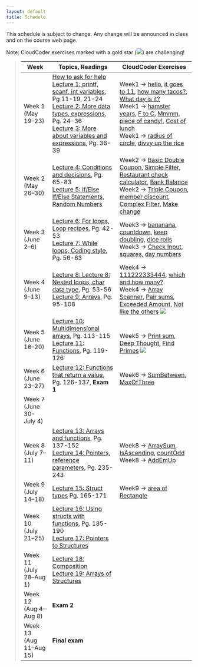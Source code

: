 ```yaml
---
layout: default
title: Schedule
---
```


This schedule is subject to change.  Any change will be announced in class and on the course web page.

Note: CloudCoder exercises marked with a gold star (<img src="{{site.url}}/images/goldstar-tiny.png" />) are challenging!

> Week | Topics, Readings | CloudCoder Exercises
> ---- | ---------------- | --------------------
> Week 1 (May 19&ndash;23) | [How to ask for help](http://faculty.ycp.edu/~dhovemey/askingForHelp.html) <br> [Lecture 1: printf, scanf, int variables](lectures/lecture01.html), Pg 11-19, 21-24 <br> [Lecture 2: More data types, expressions](lectures/lecture02.html), Pg. 24-36 <br> [Lecture 3: More about variables and expressions](lectures/lecture03.html), Pg. 36-39 | Week1 &rarr; [hello](https://cs.ycp.edu/cloudcoder/#exercise?c=7,p=141), [it goes to 11](https://cs.ycp.edu/cloudcoder/#exercise?c=7,p=142), [how many tacos?](https://cs.ycp.edu/cloudcoder/#exercise?c=7,p=143), [What day is it?](https://cs.ycp.edu/cloudcoder/#exercise?c=7,p=144) <br> Week1 &rarr; [hamster years](https://cs.ycp.edu/cloudcoder/#exercise?c=7,p=145), [F to C](https://cs.ycp.edu/cloudcoder/#exercise?c=7,p=146), [Mmmm, piece of candy!](https://cs.ycp.edu/cloudcoder/#exercise?c=7,p=147), [Cost of lunch](https://cs.ycp.edu/cloudcoder/#exercise?c=7,p=148) <br> Week1 → [radius of circle](https://cs.ycp.edu/cloudcoder/#exercise?c=7,p=149), [divvy up the rice](https://cs.ycp.edu/cloudcoder/#exercise?c=7,p=150)
> Week 2 (May 26&ndash;30) | [Lecture 4: Conditions and decisions](lectures/lecture04.html), Pg. 65-83 <br> [Lecture 5: If/Else If/Else Statements, Random Numbers](lectures/lecture05.html) | Week2 → [Basic Double Coupon](https://cs.ycp.edu/cloudcoder/#exercise?c=7,p=151), [Simple Filter](https://cs.ycp.edu/cloudcoder/#exercise?c=7,p=152), [Restaurant check calculator](https://cs.ycp.edu/cloudcoder/#exercise?c=7,p=154), [Bank Balance](https://cs.ycp.edu/cloudcoder/#exercise?c=7,p=153) <br> Week2 &rarr; [Triple Coupon](https://cs.ycp.edu/cloudcoder/#exercise?c=7,p=155), [member discount](https://cs.ycp.edu/cloudcoder/#exercise?c=7,p=156), [Complex Filter](https://cs.ycp.edu/cloudcoder/#exercise?c=7,p=157), [Make change](https://cs.ycp.edu/cloudcoder/#exercise?c=7,p=188)
> Week 3 (June 2&ndash;6) | [Lecture 6: For loops, Loop recipes](lectures/lecture06.html), Pg. 42-53 <br> [Lecture 7: While loops, Coding style](lectures/lecture07.html), Pg. 56-63 | Week3 &rarr; [bananana](https://cs.ycp.edu/cloudcoder/#exercise?c=7,p=158), [countdown](https://cs.ycp.edu/cloudcoder/#exercise?c=7,p=159), [keep doubling](https://cs.ycp.edu/cloudcoder/#exercise?c=7,p=160), [dice rolls](https://cs.ycp.edu/cloudcoder/#exercise?c=7,p=189) <br> Week3 &rarr; [Check Input](https://cs.ycp.edu/cloudcoder/#exercise?c=7,p=161), [squares](https://cs.ycp.edu/cloudcoder/#exercise?c=7,p=162), [day numbers](https://cs.ycp.edu/cloudcoder/#exercise?c=7,p=163)
> Week 4 (June 9&ndash;13) | [Lecture 8: Lecture 8: Nested loops, char data type](lectures/lecture08.html), Pg. 53-56 <br> [Lecture 9: Arrays](lectures/lecture09.html), Pg. 95-108 | Week4 &rarr; [111222333444](https://cs.ycp.edu/cloudcoder/#exercise?c=7,p=164), [which and how many?](https://cs.ycp.edu/cloudcoder/#exercise?c=7,p=165) <br> Week4 &rarr; [Array Scanner](https://cs.ycp.edu/cloudcoder/#exercise?c=7,p=166), [Pair sums](https://cs.ycp.edu/cloudcoder/#exercise?c=7,p=167), [Exceeded Amount](https://cs.ycp.edu/cloudcoder/#exercise?c=7,p=168), [Not like the others](https://cs.ycp.edu/cloudcoder/#exercise?c=7,p=169) <img src="{{site.url}}/images/goldstar-tiny.png" />
> Week 5 (June 16&ndash;20) |   [Lecture 10: Multidimensional arrays](lectures/lecture10.html), Pg. 113-115 <br> [Lecture 11: Functions](lectures/lecture11.html), Pg. 119-126 | <br> Week5 &rarr; [Print sum](https://cs.ycp.edu/cloudcoder/#exercise?c=7,p=170), [Deep Thought](https://cs.ycp.edu/cloudcoder/#exercise?c=7,p=171), [Find Primes](https://cs.ycp.edu/cloudcoder/#exercise?c=7,p=172) <img src="{{site.url}}/images/goldstar-tiny.png" />
> Week 6 (June 23&ndash;27) |  [Lecture 12: Functions that return a value](lectures/lecture12.html), Pg. 126-137, **Exam 1** | Week6 &rarr; [SumBetween](https://cs.ycp.edu/cloudcoder/#exercise?c=7,p=176), [MaxOfThree](https://cs.ycp.edu/cloudcoder/#exercise?c=7,p=177)
> Week 7 (June 30-July 4) | |
> Week 8 (July 7&ndash;11) | [Lecture 13: Arrays and functions](lectures/lecture13.html), Pg. 137-152 <br> [Lecture 14: Pointers, reference parameters](lectures/lecture14.html), Pg. 235-243 | Week8 &rarr; [ArraySum](https://cs.ycp.edu/cloudcoder/#exercise?c=7,p=173), [IsAscending](https://cs.ycp.edu/cloudcoder/#exercise?c=7,p=175), [countOdd](https://cs.ycp.edu/cloudcoder/#exercise?c=7,p=174) <br> Week8 &rarr; [AddEmUp](https://cs.ycp.edu/cloudcoder/#exercise?c=7,p=178)
> Week 9 (July 14&ndash;18) |  [Lecture 15: Struct types](lectures/lecture15.html) Pg. 165-171 | Week9 &rarr; [area of Rectangle](https://cs.ycp.edu/cloudcoder/#exercise?c=7,p=179)
> Week 10 (July 21&ndash;25) | [Lecture 16: Using structs with functions](lectures/lecture16.html), Pg. 185-190 <br> [Lecture 17: Pointers to Structures](lectures/lecture17.html)  |
> Week 11 (July 28&ndash;Aug 1) | [Lecture 18: Composition](lectures/lecture18.html) <br> [Lecture 19: Arrays of Structures](lectures/lecture19.html) |
> Week 12 (Aug 4&ndash;Aug 8) | **Exam 2** |
> Week 13 (Aug 11&ndash;Aug 15) | **Final exam** |

<!-- vim:set wrap: ­-->
<!-- vim:set linebreak: -->
<!-- vim:set nolist: -->
